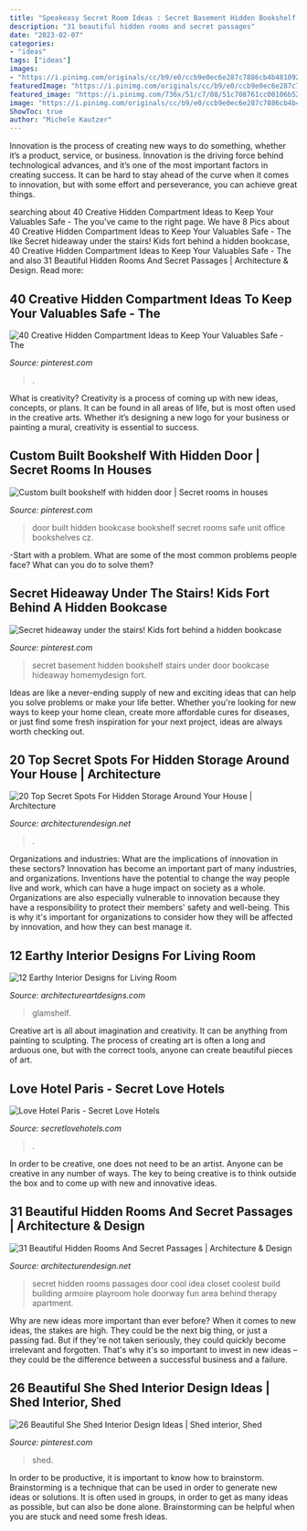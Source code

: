 ```yaml
---
title: "Speakeasy Secret Room Ideas : Secret Basement Hidden Bookshelf Stairs Under Door Bookcase Hideaway Homemydesign Fort"
description: "31 beautiful hidden rooms and secret passages"
date: "2023-02-07"
categories:
- "ideas"
tags: ["ideas"]
images:
- "https://i.pinimg.com/originals/cc/b9/e0/ccb9e0ec6e287c7886cb4b481092889a.jpg"
featuredImage: "https://i.pinimg.com/originals/cc/b9/e0/ccb9e0ec6e287c7886cb4b481092889a.jpg"
featured_image: "https://i.pinimg.com/736x/51/c7/08/51c708761cc00106b5274e922c40d5e2.jpg"
image: "https://i.pinimg.com/originals/cc/b9/e0/ccb9e0ec6e287c7886cb4b481092889a.jpg"
ShowToc: true
author: "Michele Kautzer"
---
```



Innovation is the process of creating new ways to do something, whether it’s a product, service, or business. Innovation is the driving force behind technological advances, and it’s one of the most important factors in creating success. It can be hard to stay ahead of the curve when it comes to innovation, but with some effort and perseverance, you can achieve great things.

	

		
searching about 40 Creative Hidden Compartment Ideas to Keep Your Valuables Safe - The you've came to the right page. We have 8 Pics about 40 Creative Hidden Compartment Ideas to Keep Your Valuables Safe - The like Secret hideaway under the stairs! Kids fort behind a hidden bookcase, 40 Creative Hidden Compartment Ideas to Keep Your Valuables Safe - The and also 31 Beautiful Hidden Rooms And Secret Passages | Architecture &amp; Design. Read more:
		
    
## 40 Creative Hidden Compartment Ideas To Keep Your Valuables Safe - The

<img loading=lazy src="https://i.pinimg.com/736x/51/c7/08/51c708761cc00106b5274e922c40d5e2.jpg" onerror="this.onerror=null;this.src='https://tse1.mm.bing.net/th?id=OIP.Jrwxe-yyrHLsfwgkbZ4iVgHaGp&amp;pid=15.1';" alt="40 Creative Hidden Compartment Ideas to Keep Your Valuables Safe - The">

_Source: pinterest.com_

>. 

	

What is creativity?
Creativity is a process of coming up with new ideas, concepts, or plans. It can be found in all areas of life, but is most often used in the creative arts. Whether it’s designing a new logo for your business or painting a mural, creativity is essential to success.

    
## Custom Built Bookshelf With Hidden Door | Secret Rooms In Houses

<img loading=lazy src="https://i.pinimg.com/originals/cc/b9/e0/ccb9e0ec6e287c7886cb4b481092889a.jpg" onerror="this.onerror=null;this.src='https://tse1.mm.bing.net/th?id=OIP.2NW6clEzEFLyl8ze5EFptwHaLG&amp;pid=15.1';" alt="Custom built bookshelf with hidden door | Secret rooms in houses">

_Source: pinterest.com_

>door built hidden bookcase bookshelf secret rooms safe unit office bookshelves cz. 

	

-Start with a problem. What are some of the most common problems people face? What can you do to solve them? 

    
## Secret Hideaway Under The Stairs! Kids Fort Behind A Hidden Bookcase

<img loading=lazy src="https://i.pinimg.com/736x/27/64/e4/2764e467177f10a880d7344f5485593c.jpg" onerror="this.onerror=null;this.src='https://tse4.mm.bing.net/th?id=OIP.uv1Eg93TjIrIN3E4OaKvmAHaLH&amp;pid=15.1';" alt="Secret hideaway under the stairs! Kids fort behind a hidden bookcase">

_Source: pinterest.com_

>secret basement hidden bookshelf stairs under door bookcase hideaway homemydesign fort. 

	

Ideas are like a never-ending supply of new and exciting ideas that can help you solve problems or make your life better. Whether you're looking for new ways to keep your home clean, create more affordable cures for diseases, or just find some fresh inspiration for your next project, ideas are always worth checking out.

    
## 20 Top Secret Spots For Hidden Storage Around Your House | Architecture

<img loading=lazy src="https://cdn.architecturendesign.net/wp-content/uploads/2014/09/Top-Secret-Spots-For-Hidden-Storage-12.jpg" onerror="this.onerror=null;this.src='https://tse3.mm.bing.net/th?id=OIP.AfycnPTfhOPZH2EIkkNKeQHaKT&amp;pid=15.1';" alt="20 Top Secret Spots For Hidden Storage Around Your House | Architecture">

_Source: architecturendesign.net_

>. 

	

Organizations and industries: What are the implications of innovation in these sectors?
Innovation has become an important part of many industries, and organizations. Inventions have the potential to change the way people live and work, which can have a huge impact on society as a whole. Organizations are also especially vulnerable to innovation because they have a responsibility to protect their members' safety and well-being. This is why it's important for organizations to consider how they will be affected by innovation, and how they can best manage it.

    
## 12 Earthy Interior Designs For Living Room

<img loading=lazy src="https://www.architectureartdesigns.com/wp-content/uploads/2019/03/earthy-modern-interior.10.jpg" onerror="this.onerror=null;this.src='https://tse2.mm.bing.net/th?id=OIP.bBce2aLXXAUOnoikueW4dAHaKk&amp;pid=15.1';" alt="12 Earthy Interior Designs for Living Room">

_Source: architectureartdesigns.com_

>glamshelf. 

	

Creative art is all about imagination and creativity. It can be anything from painting to sculpting. The process of creating art is often a long and arduous one, but with the correct tools, anyone can create beautiful pieces of art.

    
## Love Hotel Paris - Secret Love Hotels

<img loading=lazy src="https://secretlovehotels.com/wp-content/uploads/2020/10/Love-Hotel-Paris-Hab.-2.png" onerror="this.onerror=null;this.src='https://tse4.mm.bing.net/th?id=OIP.JruaY4hgtJlL5sJkQ9eaIQHaFP&amp;pid=15.1';" alt="Love Hotel Paris - Secret Love Hotels">

_Source: secretlovehotels.com_

>. 

	

In order to be creative, one does not need to be an artist. Anyone can be creative in any number of ways. The key to being creative is to think outside the box and to come up with new and innovative ideas.

    
## 31 Beautiful Hidden Rooms And Secret Passages | Architecture &amp; Design

<img loading=lazy src="http://cdn.architecturendesign.net/wp-content/uploads/2014/09/2151.jpg" onerror="this.onerror=null;this.src='https://tse2.mm.bing.net/th?id=OIP.cZ9j200urgYPhhH7APN22gHaJ3&amp;pid=15.1';" alt="31 Beautiful Hidden Rooms And Secret Passages | Architecture &amp; Design">

_Source: architecturendesign.net_

>secret hidden rooms passages door cool idea closet coolest build building armoire playroom hole doorway fun area behind therapy apartment. 

	

Why are new ideas more important than ever before?
When it comes to new ideas, the stakes are high. They could be the next big thing, or just a passing fad. But if they're not taken seriously, they could quickly become irrelevant and forgotten. That's why it's so important to invest in new ideas – they could be the difference between a successful business and a failure.

    
## 26 Beautiful She Shed Interior Design Ideas | Shed Interior, Shed

<img loading=lazy src="https://i.pinimg.com/736x/ef/49/b2/ef49b21422d4741e42021cff8160a64f.jpg" onerror="this.onerror=null;this.src='https://tse1.mm.bing.net/th?id=OIP.bWKp_UcjiW07kPVyCkww5gHaLH&amp;pid=15.1';" alt="26 Beautiful She Shed Interior Design Ideas | Shed interior, Shed">

_Source: pinterest.com_

>shed. 

	

In order to be productive, it is important to know how to brainstorm. Brainstorming is a technique that can be used in order to generate new ideas or solutions. It is often used in groups, in order to get as many ideas as possible, but can also be done alone. Brainstorming can be helpful when you are stuck and need some fresh ideas.

